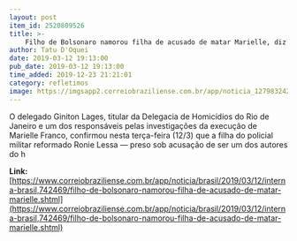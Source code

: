 ```yaml
---
layout: post
item_id: 2520809526
title: >-
    Filho de Bolsonaro namorou filha de acusado de matar Marielle, diz delegado
author: Tatu D'Oquei
date: 2019-03-12 19:13:00
pub_date: 2019-03-12 19:13:00
time_added: 2019-12-23 21:21:01
category: refletimos
image: https://imgsapp2.correiobraziliense.com.br/app/noticia_127983242361/2019/03/12/742469/20190312160404116424u.jpg
---
```


O delegado Giniton Lages, titular da Delegacia de Homicídios do Rio de Janeiro e um dos responsáveis pelas investigações da execução de Marielle Franco, confirmou nesta terça-feira (12/3) que a filha do policial militar reformado Ronie Lessa — preso sob acusação de ser um dos autores do h

**Link:** [https://www.correiobraziliense.com.br/app/noticia/brasil/2019/03/12/interna-brasil,742469/filho-de-bolsonaro-namorou-filha-de-acusado-de-matar-marielle.shtml](https://www.correiobraziliense.com.br/app/noticia/brasil/2019/03/12/interna-brasil,742469/filho-de-bolsonaro-namorou-filha-de-acusado-de-matar-marielle.shtml)

